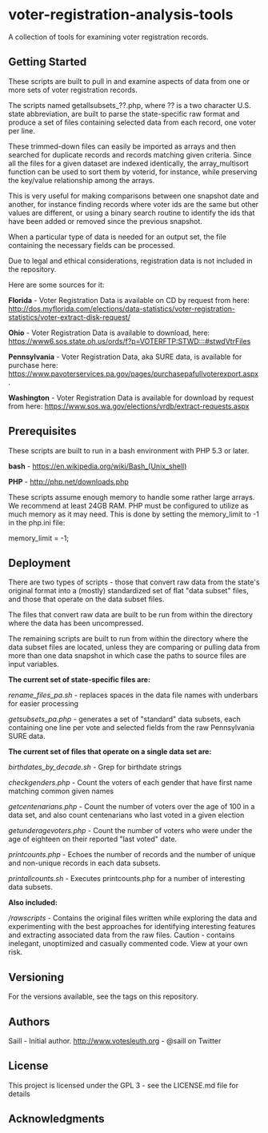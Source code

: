 # voter-registration-analysis-tools
A collection of tools for examining voter registration records.

## Getting Started
These scripts are built to pull in and examine aspects of data from one or more sets of voter registration records.

The scripts named getallsubsets_??.php, where ?? is a two character U.S. state abbreviation, are built to parse the state-specific raw format and produce a set of files containing selected data from each record, one voter per line.

These trimmed-down files can easily be imported as arrays and then searched for duplicate records and records matching given criteria. Since all the files for a given dataset are indexed identically, the array_multisort function can be used to sort them by voterid, for instance, while preserving the key/value relationship among the arrays.

This is very useful for making comparisons between one snapshot date and another, for instance finding records where voter ids are the same but other values are different, or using a binary search routine to identify the ids that have been added or removed since the previous snapshot.

When a particular type of data is needed for an output set, the file containing the necessary fields can be processed.

Due to legal and ethical considerations, registration data is not included in the repository.

Here are some sources for it:


**Florida** - Voter Registration Data is available on CD by request from here:
http://dos.myflorida.com/elections/data-statistics/voter-registration-statistics/voter-extract-disk-request/

**Ohio** - Voter Registration Data is available to download, here:
https://www6.sos.state.oh.us/ords/f?p=VOTERFTP:STWD:::#stwdVtrFiles

**Pennsylvania**  - Voter Registration Data, aka SURE data, is available for purchase here:
https://www.pavoterservices.pa.gov/pages/purchasepafullvoterexport.aspx. 

**Washington** - Voter Registration Data is available for download by request from here: 
https://www.sos.wa.gov/elections/vrdb/extract-requests.aspx

## Prerequisites
These scripts are built to run in a bash environment with PHP 5.3 or later.

**bash** - https://en.wikipedia.org/wiki/Bash_(Unix_shell)

**PHP** - http://php.net/downloads.php


These scripts assume enough memory to handle some rather large arrays. We recommend at least 24GB RAM. PHP must be configured to utilize as much memory as it may need. This is done by setting the memory_limit to -1 in the php.ini file:

memory_limit = -1;


## Deployment
There are two types of scripts - those that convert raw data from the state's original format into a (mostly) standardized set of flat "data subset" files, and those that operate on the data subset files.

The files that convert raw data are built to be run from within the directory where the data has been uncompressed.

The remaining scripts are built to run from within the directory where the data subset files are located, unless they are comparing or pulling data from more than one data snapshot in which case the paths to source files are input variables.

**The current set of state-specific files are:**

*rename_files_pa.sh* - replaces spaces in the data file names with underbars for easier processing

*getsubsets_pa.php* - generates a set of "standard" data subsets, each containing one line per vote and selected fields from the raw Pennsylvania SURE data.


**The current set of files that operate on a single data set are:**

*birthdates_by_decade.sh* - Grep for birthdate strings

*checkgenders.php* - Count the voters of each gender that have first name matching common given names

*getcentenarians.php* - Count the number of voters over the age of 100 in a data set, and also count centenarians who last voted in a given election

*getunderagevoters.php* - Count the number of voters who were under the age of eighteen on their reported "last voted" date.

*printcounts.php* - Echoes the number of records and the number of unique and non-unique records in each data subsets.

*printallcounts.sh* - Executes printcounts.php for a number of interesting data subsets.

**Also included:**

*/rawscripts* - Contains the original files written while exploring the data and experimenting with the best approaches for identifying interesting features and extracting associated data from the raw files. Caution - contains inelegant, unoptimized and casually commented code. View at your own risk.


## Versioning
For the versions available, see the tags on this repository.

## Authors
Saill - Initial author. http://www.votesleuth.org  - @saill on Twitter

## License
This project is licensed under the GPL 3 - see the LICENSE.md file for details

## Acknowledgments

